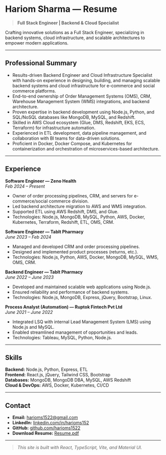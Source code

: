 # Hariom Sharma — Resume

> **Full Stack Engineer | Backend & Cloud Specialist**

Crafting innovative solutions as a Full Stack Engineer, specializing in backend systems, cloud infrastructure, and scalable architectures to empower modern applications.

---

## Professional Summary

- Results-driven Backend Engineer and Cloud Infrastructure Specialist with hands-on experience in designing, building, and managing scalable backend systems and cloud infrastructure for e-commerce and social commerce platforms.
- End-to-end ownership of Order Management Systems (OMS), CRM, Warehouse Management System (WMS) integrations, and backend architecture.
- Proven expertise in backend development using Node.js, Python, and SQL/NoSQL databases like MongoDB, MySQL, and Redshift.
- Skilled in AWS Cloud ecosystem (Glue, DMS, Redshift, EKS, ECS, Terraform) for infrastructure automation.
- Experienced in ETL development, data pipeline management, and collaboration with BI teams for data-driven solutions.
- Proficient in Docker, Docker Compose, and Kubernetes for containerization and orchestration of microservices-based architecture.

---

## Experience

**Software Engineer — Zeno Health**  
_Feb 2024 – Present_
- Owner of order processing pipelines, CRM, and servers for e-commerce/social commerce division.
- Led backend architecture migration to AWS and WMS integration.
- Supported ETL using AWS Redshift, DMS, and Glue.
- Technologies: Node.js, MongoDB, MySQL, Python, AWS, Docker, Kubernetes, Terraform, Redshift, ETL, OMS, CRM.

**Software Engineer — Tablt Pharmacy**  
_June 2023 – Feb 2024_
- Managed and developed CRM and order processing pipelines.
- Designed and implemented product processes (returns, etc.).
- Technologies: Node.js, Python, AWS, Docker, MongoDB, MySQL, WMS, OMS, CRM.

**Backend Engineer — Tablt Pharmacy**  
_June 2022 – June 2023_
- Developed and maintained scalable web applications using Node.js.
- Ensured reliability and performance of backend systems.
- Technologies: Node.js, MongoDB, Express, jQuery, Bootstrap, Linux.

**Process Analyst (Automation) — Ruptok Fintech Pvt Ltd**  
_June 2021 – June 2022_
- Integrated LSQ with internal Lead Management System (LMS) using Node.js and MySQL.
- Enabled streamlined management of opportunities and leads.
- Technologies: Tableau, MySQL, Python, Node.js.

---

## Skills

**Backend:** Node.js, Python, Express, ETL  
**Frontend:** React.js, jQuery, Tailwind CSS, Bootstrap  
**Databases:** MongoDB, MongoDB DBA, MySQL, AWS Redshift  
**Cloud & DevOps:** AWS, Docker, Kubernetes, CI/CD  

---

## Contact

- **Email:** harioms1522@gmail.com
- **LinkedIn:** [linkedin.com/in/harioms152](https://linkedin.com/in/harioms152)
- **GitHub:** [github.com/harioms1522](https://github.com/harioms1522)
- **Download Resume:** [Resume.pdf](./src/assets/Resume.pdf)

---

> _This site is built with React, TypeScript, Vite, and Material UI._
